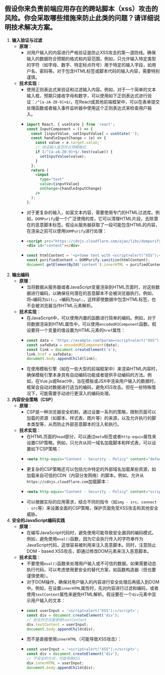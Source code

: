 ## 假设你来负责前端应用存在的跨站脚本（xss）攻击的风险。你会采取哪些措施来防止此类的问题？请详细说明技术解决方案。
1. **输入验证与过滤**
   - **原理**：
     - 对用户输入的内容进行严格验证是防止XSS攻击的第一道防线。确保输入的数据符合预期的格式和内容范围，例如，只允许输入特定类型的字符（如字母、数字、特定标点符号）用于特定的输入字段，如用户名、密码等。对于包含HTML标签或脚本代码的输入内容，需要特别谨慎。
   - **技术实现**：
     - 使用正则表达式来验证和过滤输入内容。例如，对于一个简单的文本输入框，预期只接收字母和数字，可以使用如下正则表达式进行验证：`/^[a-zA-Z0-9]+$/`。在React或其他前端框架中，可以在表单提交处理函数或者输入事件监听器中使用这个正则表达式来检查用户输入。
     - ```jsx
       import React, { useState } from 'react';
       const InputComponent = () => {
         const [inputValue, setInputValue] = useState('');
         const handleInputChange = (e) => {
           const value = e.target.value;
           // 验证输入是否符合预期格式
           if (/^[a-zA-Z0-9]+$/.test(value)) {
             setInputValue(value);
           }
         };
         return (
           <input
             type="text"
             value={inputValue}
             onChange={handleInputChange}
           />
         );
       };
       ```
     - 对于更复杂的输入，如富文本内容，需要使用专门的HTML过滤库。例如，`DOMPurify`是一个广泛使用的库，它可以清理HTML片段，去除潜在的恶意脚本标签。假设从服务器获取了一段可能包含HTML的内容，在渲染之前可以使用`DOMPurify`进行处理：
     - ```html
       <script src="https://cdnjs.cloudflare.com/ajax/libs/dompurify/2.3.6/purify.min.js"></script>
       <div id="content"></div>
       ```
     - ```js
       const htmlContent = '<p>Some text with <script>alert("XSS");</script></p>';
       const purifiedContent = DOMPurify.sanitize(htmlContent);
       document.getElementById('content').innerHTML = purifiedContent;
       ```
2. **输出编码**
   - **原理**：
     - 当将数据从服务器或者JavaScript变量渲染到HTML页面时，对这些数据进行编码，以确保任何潜在的恶意脚本不会被浏览器执行。例如，将`<`编码为`&lt;`，`>`编码为`&gt;`，这样即使数据中包含HTML标签，也不会被浏览器当作HTML元素解析。
   - **技术实现**：
     - 在JavaScript中，可以使用内置的函数进行简单的编码。例如，对于将数据渲染到HTML属性中，可以使用`encodeURIComponent`函数。假设要将一个变量的值设置为HTML元素的`href`属性：
     - ```jsx
       const data = 'https://example.com?param=<script>alert("XSS");</script>';
       const safeData = encodeURIComponent(data);
       const link = document.createElement('a');
       link.href = safeData;
       document.body.appendChild(link);
       ```
     - 在使用模板引擎（如在一些大型的前端框架中）来渲染HTML内容时，确保模板引擎本身具有自动编码功能或者提供手动编码的方法。例如，在Vue.js或React中，当在模板或JSX中渲染用户输入的数据时，框架会自动对数据进行适当的编码，避免XSS攻击。但在一些特殊情况下，可能需要手动进行更深入的编码处理。
3. **内容安全策略（CSP）**
   - **原理**：
     - CSP是一种浏览器安全机制，通过设置一系列的策略，限制页面可以加载的资源（如脚本、样式表、图片等）的来源，以及允许执行的脚本类型等，从而防止外部恶意脚本的注入和执行。
   - **技术实现**：
     - 在HTML页面的`head`部分，可以通过`meta`标签或者`http-equiv`属性来设置CSP策略。例如，只允许从同一域名加载脚本和样式表，可以设置如下CSP策略：
     - ```html
       <meta http-equiv="Content - Security - Policy" content="default - src 'self'; script - src 'self'; style - src 'self';">
       ```
     - 更复杂的CSP策略还可以包括允许特定的外部域名加载某些资源，如加载来自可信的CDN（内容分发网络）的脚本。例如，允许从`https://cdnjs.cloudflare.com`加载脚本：
     - ```html
       <meta http-equiv="Content - Security - Policy" content="script - src https://cdnjs.cloudflare.com; default - src 'self';">
       ```
     - 可以根据实际的应用需求，结合不同的指令（如`img - src`、`connect - src`等）来设置全面的CSP策略，保护页面免受XSS攻击和其他安全威胁。
4. **安全的JavaScript编码实践**
   - **原理**：
     - 在编写JavaScript代码时，避免使用可能导致安全漏洞的编码模式。例如，避免使用`eval()`函数，因为它会执行传入的字符串作为JavaScript代码，这很容易被利用来注入恶意脚本。同时，注意防止DOM - based XSS攻击，即通过修改DOM元素来注入恶意脚本。
   - **技术实现**：
     - 不要使用`eval()`函数来处理用户输入或不可信的数据。如果需要动态执行代码，可以考虑使用更安全的替代方案，如函数构造器（但也要谨慎使用）。
     - 对于DOM操作，确保对用户输入的内容进行安全处理后再插入到DOM中。例如，在设置`innerHTML`属性时，先对内容进行过滤和编码，或者使用`textContent`属性来避免HTML解析。假设要在一个`div`元素中显示用户输入的文本：
     - ```jsx
       const userInput = '<script>alert("XSS");</script>';
       const div = document.createElement('div');
       // 安全的方式是使用textContent
       div.textContent = userInput;
       document.body.appendChild(div);
       ```
     - 而不是直接使用`innerHTML`（可能导致XSS攻击）：
     - ```jsx
       const userInput = '<script>alert("XSS");</script>';
       const div = document.createElement('div');
       // 不安全的方式，可能导致XSS
       div.innerHTML = userInput;
       document.body.appendChild(div);
       ```